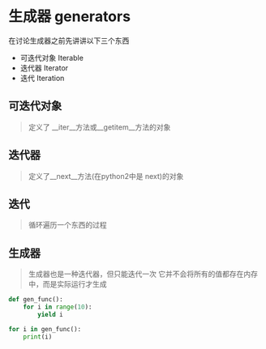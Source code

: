 # 生成器 generators

在讨论生成器之前先讲讲以下三个东西

- 可迭代对象 Iterable
- 迭代器 Iterator
- 迭代 Iteration

## 可迭代对象

> 定义了 __iter__方法或__getitem__方法的对象

## 迭代器

> 定义了__next__方法(在python2中是 next)的对象

## 迭代

> 循环遍历一个东西的过程

## 生成器

> 生成器也是一种迭代器，但只能迭代一次
> 它并不会将所有的值都存在内存中，而是实际运行才生成

```python
def gen_func():
    for i in range(10):
        yield i

for i in gen_func():
    print(i)
```
